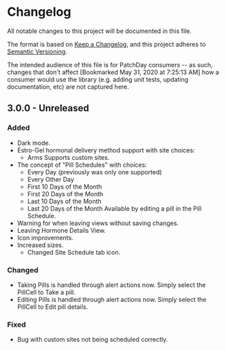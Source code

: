 # Changelog

All notable changes to this project will be documented in this file.

The format is based on [Keep a Changelog](https://keepachangelog.com/en/1.0.0/),
and this project adheres to [Semantic Versioning](https://semver.org/spec/v2.0.0.html).

The intended audience of this file is for PatchDay consumers -- as such, changes that don't affect
  [Bookmarked May 31, 2020 at 7:25:13 AM]
how a consumer would use the library (e.g. adding unit tests, updating documentation, etc) are not captured here.

## 3.0.0 - Unreleased

### Added

- Dark mode.
- Estro-Gel hormonal delivery method support with site choices:
	- Arms
	Supports custom sites.
- The concept of "Pill Schedules" with choices:
	- Every Day (previously was only one supported)
	- Every Other Day
	- First 10 Days of the Month
	- First 20 Days of the Month
	- Last 10 Days of the Month
	- Last 20 Days of the Month
	Available by editing a pill in the Pill Schedule.
- Warning for when leaving views without saving changes.
- Leaving Hormone Details View.
- Icon improvements.
- Increased sizes.
	- Changed Site Schedule tab icon.

### Changed

- Taking Pills is handled through alert actions now. Simply select the PillCell to Take a pill.
- Editing Pills is handled through alert actions now. Simply select the PillCell to Edit pill details.

### Fixed

- Bug with custom sites not being scheduled correctly.
